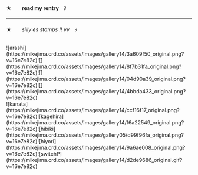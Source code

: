 #### ★  read my rentry ꒱

---

###### ★  silly es stamps !! vv ꒱
<p> ![arashi](https://mikejima.crd.co/assets/images/gallery14/3a609f50_original.png?v=16e7e82c)![](https://mikejima.crd.co/assets/images/gallery14/8f7b31fa_original.png?v=16e7e82c)![](https://mikejima.crd.co/assets/images/gallery14/04d90a39_original.png?v=16e7e82c)![](https://mikejima.crd.co/assets/images/gallery14/4bbda433_original.png?v=16e7e82c)
<br> ![kanata](https://mikejima.crd.co/assets/images/gallery14/ccf16f17_original.png?v=16e7e82c)![kagehira](https://mikejima.crd.co/assets/images/gallery14/f6a22549_original.png?v=16e7e82c)![hibiki](https://mikejima.crd.co/assets/images/gallery05/d99f96fa_original.png?v=16e7e82c)![hiyori](https://mikejima.crd.co/assets/images/gallery14/9a6ae008_original.png?v=16e7e82c)![switchP](https://mikejima.crd.co/assets/images/gallery14/d2de9686_original.gif?v=16e7e82c)
